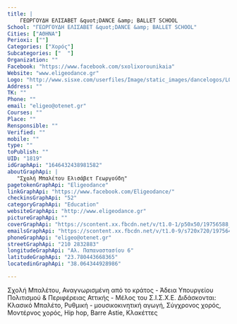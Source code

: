 ```yaml
---
title: |
    ΓΕΩΡΓΟΥΔΗ ΕΛΙΣΑΒΕΤ &quot;DANCE &amp; BALLET SCHOOL
School: "ΓΕΩΡΓΟΥΔΗ ΕΛΙΣΑΒΕΤ &quot;DANCE &amp; BALLET SCHOOL"
Cities: ["ΑΘΗΝΑ"]
Perioxi: [""]
Categories: ["Χορός"]
Subcategories: ["  "]
Organization: ""
Facebook: "https://www.facebook.com/sxolixorounikaia"
Website: "www.eligeodance.gr"
Logo: "http://www.sisxe.com/userfiles/Image/static_images/dancelogos/LOGO-GEORGOUDI.jpg"
Address: ""
TK: ""
Phone: ""
email: "eligeo@otenet.gr"
Courses: ""
Place: ""
Rensponsible: ""
Verified: ""
mobile: ""
type: ""
toPublish: ""
UID: "1819"
idGraphApi: "1646432438981582"
aboutGraphApi: | 
   "Σχολή Μπαλέτου Ελισάβετ Γεωργούδη"
pagetokenGraphApi: "Eligeodance"
linkGraphApi: "https://www.facebook.com/Eligeodance/"
checkinsGraphApi: "52"
categoryGraphApi: "Education"
websiteGraphApi: "http://www.eligeodance.gr"
pictureGraphApi: ""
coverGraphApi: "https://scontent.xx.fbcdn.net/v/t1.0-1/p50x50/19756588_1770983606526464_1194688358498454849_n.jpg?oh=dcdd07f7690c8eac5b33bc9b955abc86&amp;oe=5B042E55"
emailsGraphApi: "https://scontent.xx.fbcdn.net/v/t1.0-9/s720x720/19756469_1770982546526570_7602258169773674026_n.jpg?oh=dd2d2f4b73186cb6ac43471e3df08a4b&amp;oe=5B3E23DC"
phoneGraphApi: "eligeo@otenet.gr"
streetGraphApi: "210 2832883"
longitudeGraphApi: "Αλ. Παπαναστασίου 6"
latitudeGraphApi: "23.780443668365"
locatedinGraphApi: "38.064344928986"

---
```


Σχολή Μπαλέτου, Αναγνωρισμένη από το κράτος - Άδεια Υπουργείου Πολιτισμού &amp; Περιφέρειας Αττικής - Μέλος του Σ.Ι.Σ.Χ.Ε. Διδάσκονται: Κλασικό Μπαλέτο, Ρυθμική - μουσικοκινητική αγωγή, Σύγχρονος χορός, Μοντέρνος χορός, Ηip hop, Barre Astie, Κλακέττες

